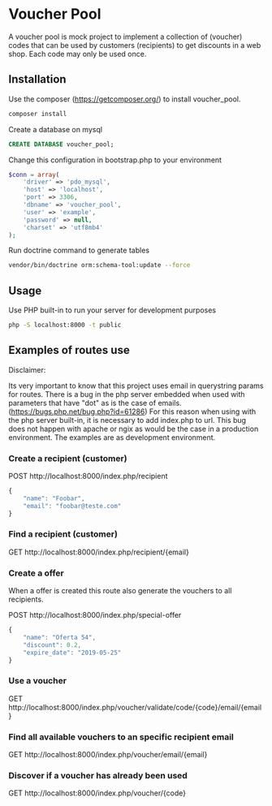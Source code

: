 # Voucher Pool

A voucher pool is mock project to implement a collection of (voucher) codes that can be used by customers (recipients) to get discounts in a web shop. Each code may only be used once.

## Installation

Use the composer (https://getcomposer.org/) to install voucher_pool.

```bash
composer install

```
Create a database on mysql

```sql
CREATE DATABASE voucher_pool;

```
Change this configuration in bootstrap.php to your environment

```php
$conn = array(
    'driver' => 'pdo_mysql',
    'host' => 'localhost',
    'port' => 3306,
    'dbname' => 'voucher_pool',
    'user' => 'example',
    'password' => null,
    'charset' => 'utf8mb4'
);
```
Run doctrine command to generate tables

```bash
vendor/bin/doctrine orm:schema-tool:update --force
```
## Usage

Use PHP built-in to run your server for development purposes
```bash
php -S localhost:8000 -t public
```

## Examples of routes use
Disclaimer:

Its very important to know that this project uses email in querystring params for routes. There is a bug in the php server embedded when used with parameters that have "dot" as is the case of emails.
(https://bugs.php.net/bug.php?id=61286)
For this reason when using with the php server built-in, it is necessary to add index.php to url. This bug does not happen with apache or ngix as would be the case in a production environment. The examples are as development environment.

### Create a recipient (customer)
POST http://localhost:8000/index.php/recipient
```javascript
{
    "name": "Foobar",
    "email": "foobar@teste.com"
}
```

### Find a recipient (customer)

GET http://localhost:8000/index.php/recipient/{email}

### Create a offer
When a offer is created this route also generate the vouchers to all recipients.

POST http://localhost:8000/index.php/special-offer
```javascript
{
	"name": "Oferta 54",
	"discount": 0.2,
	"expire_date": "2019-05-25"
}
```
### Use a voucher
GET http://localhost:8000/index.php/voucher/validate/code/{code}/email/{email}

### Find all available vouchers to an specific recipient email
GET http://localhost:8000/index.php/voucher/email/{email}

### Discover if a voucher has already been used
GET http://localhost:8000/index.php/voucher/{code}